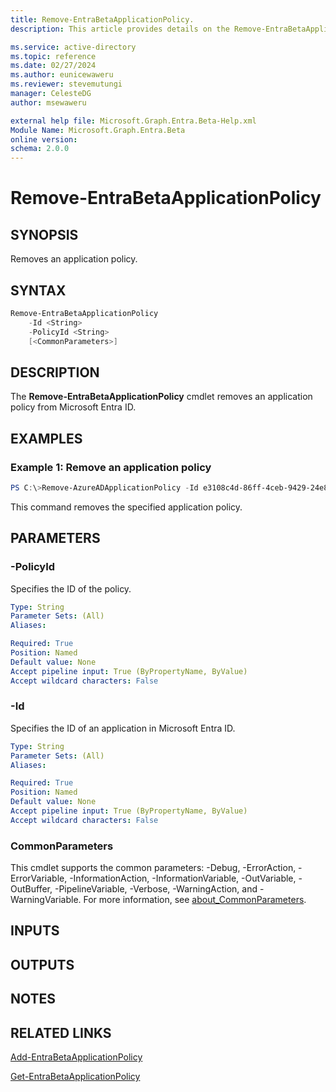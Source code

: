 ```yaml
---
title: Remove-EntraBetaApplicationPolicy.
description: This article provides details on the Remove-EntraBetaApplicationPolicy command.

ms.service: active-directory
ms.topic: reference
ms.date: 02/27/2024
ms.author: eunicewaweru
ms.reviewer: stevemutungi
manager: CelesteDG
author: msewaweru

external help file: Microsoft.Graph.Entra.Beta-Help.xml
Module Name: Microsoft.Graph.Entra.Beta
online version:
schema: 2.0.0
---
```


# Remove-EntraBetaApplicationPolicy

## SYNOPSIS
Removes an application policy.

## SYNTAX

```powershell
Remove-EntraBetaApplicationPolicy 
    -Id <String> 
    -PolicyId <String> 
    [<CommonParameters>]
```

## DESCRIPTION
The **Remove-EntraBetaApplicationPolicy** cmdlet removes an application policy from Microsoft Entra ID.

## EXAMPLES

### Example 1: Remove an application policy
```powershell
PS C:\>Remove-AzureADApplicationPolicy -Id e3108c4d-86ff-4ceb-9429-24e85b4b8cea -PolicyId 3789ac74-16df-4c22-8ffe-6fc1cb30a399
```

This command removes the specified application policy.

## PARAMETERS

### -PolicyId
Specifies the ID of the policy.

```yaml
Type: String
Parameter Sets: (All)
Aliases:

Required: True
Position: Named
Default value: None
Accept pipeline input: True (ByPropertyName, ByValue)
Accept wildcard characters: False
```

### -Id
Specifies the ID of an application in Microsoft Entra ID.

```yaml
Type: String
Parameter Sets: (All)
Aliases:

Required: True
Position: Named
Default value: None
Accept pipeline input: True (ByPropertyName, ByValue)
Accept wildcard characters: False
```

### CommonParameters
This cmdlet supports the common parameters: -Debug, -ErrorAction, -ErrorVariable, -InformationAction, -InformationVariable, -OutVariable, -OutBuffer, -PipelineVariable, -Verbose, -WarningAction, and -WarningVariable. For more information, see [about_CommonParameters](http://go.microsoft.com/fwlink/?LinkID=113216).

## INPUTS

## OUTPUTS

## NOTES

## RELATED LINKS

[Add-EntraBetaApplicationPolicy](Add-EntraBetaApplicationPolicy.md)

[Get-EntraBetaApplicationPolicy](Get-EntraBetaApplicationPolicy.md)

